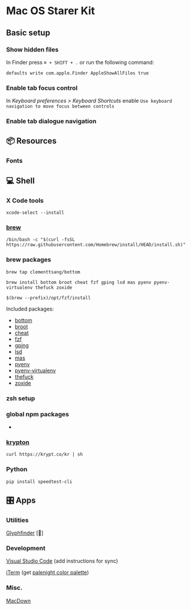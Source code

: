 # Mac OS Starer Kit

## Basic setup

### Show hidden files

In Finder press `⌘ + SHIFT + .` or run the following command:

```shell
defaults write com.apple.Finder AppleShowAllFiles true
```

### Enable tab focus control

In *Keyboard preferences > Keyboard Shortcuts* enable `Use keyboard navigation to move focus between controls`


### Enable tab dialogue navigation


## 📦 Resources

### Fonts


## 💻 Shell

### X Code tools

```shell
xcode-select --install
```

### [brew](https://brew.sh/)

```shell
/bin/bash -c "$(curl -fsSL https://raw.githubusercontent.com/Homebrew/install/HEAD/install.sh)"
```

### brew packages

```shell
brew tap clementtsang/bottom
```

```shell
brew install bottom broot cheat fzf gping lsd mas pyenv pyenv-virtualenv thefuck zoxide
```

```shell
$(brew --prefix)/opt/fzf/install
```


Included packages:

- [bottom](https://github.com/ClementTsang/bottom)
- [broot](https://github.com/Canop/broot)
- [cheat](https://github.com/cheat/cheat)
- [fzf](https://github.com/junegunn/fzf)
- [gping](https://github.com/orf/gping)
- [lsd](https://github.com/Peltoche/lsd)
- [mas](https://github.com/mas-cli/mas)
- [pyenv](https://github.com/pyenv/pyenv)
- [pyenv-virtualenv](https://github.com/pyenv/pyenv-virtualenv)
- [thefuck](https://github.com/nvbn/thefuck)
- [zoxide](https://github.com/ajeetdsouza/zoxide)


### zsh setup


### global npm packages


- 

### [krypton](https://krypt.co/kr)

```shell
curl https://krypt.co/kr | sh
```

### Python

```
pip install speedtest-cli
```



## 🎛️ Apps

### Utilities

[Glyphfinder](https://www.glyphfinder.com/#download) [💸]


### Development

[Visual Studio Code](https://code.visualstudio.com/download) (add instructions for sync)

[iTerm](https://iterm2.com/downloads.html) (get [palenight color palette](https://raw.githubusercontent.com/JonathanSpeek/palenight-iterm2/master/palenight.itermcolors))




### Misc.

[MacDown](https://macdown.uranusjr.com/)



